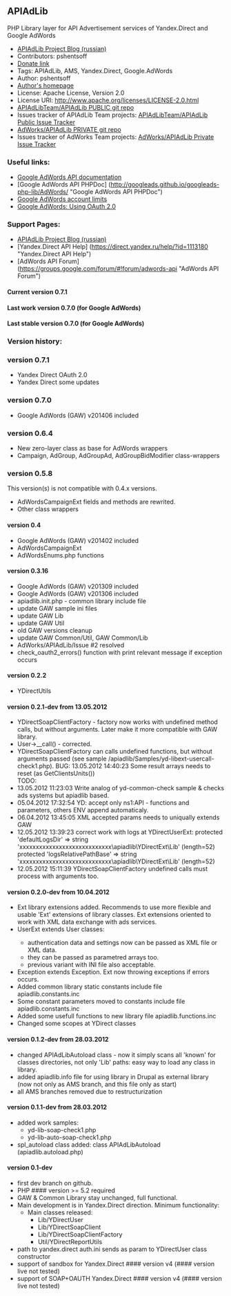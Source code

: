 ## APIAdLib

PHP Library layer for API Advertisement services of Yandex.Direct and Google AdWords

-   [APIAdLib Project Blog (russian)](http://apiadlib.pshentsoff.ru "APIAdLib blog")
-   Contributors: pshentsoff
-   [Donate link](https://www.paypal.com/cgi-bin/webscr?cmd=_s-xclick&hosted_button_id=FGRFBSFEW5V3Y "Please, donate to support project")
-   Tags: APIAdLib, AMS, Yandex.Direct, Google.AdWords
-   Author: pshentsoff
-   [Author's homepage](http://pshentsoff.ru "Author's homepage")
-   License: Apache License, Version 2.0
-   License URI: http://www.apache.org/licenses/LICENSE-2.0.html
-   [APIAdLibTeam/APIAdLib PUBLIC git repo](https://github.com/APIAdLibTeam/apiadlib "Public APIAdLib/APIAdLib git repo")
-   Issues tracker of APIAdLib Team projects: [APIAdLibTeam/APIAdLib Public Issue Tracker](https://github.com/APIAdLibTeam/apiadlib/issues "APIAdLibTeam/APIAdLib Issue Tracker")
-   [AdWorks/APIAdLib PRIVATE git repo](https://bitbucket.org/adworks/apiadlib "AdWorks/APIAdLib git repo")
-   Issues tracker of AdWorks Team projects: [AdWorks/APIAdLib Private Issue Tracker](https://bitbucket.org/adworks/apiadlib/issues "AdWorks/APIAdLib Issue Tracker")

### Useful links:
-   [Google AdWords API documentation](https://developers.google.com/adwords/api/ "Google AdWords API documentation")
-   [Google AdWords API PHPDoc] (http://googleads.github.io/googleads-php-lib/AdWords/ "Google AdWords API PHPDoc")
-   [Google AdWords account limits](https://support.google.com/adwords/answer/1704396 "Google AdWords account limits")
-   [Google AdWords: Using OAuth 2.0](https://github.com/googleads/googleads-php-lib/wiki/Using-OAuth-2.0 "Using OAuth 2.0")

### Support Pages:
-   [APIAdLib Project Blog (russian)](http://apiadlib.pshentsoff.ru "APIAdLib blog")
-   [Yandex.Direct API Help] (https://direct.yandex.ru/help/?id=1113180 "Yandex.Direct API Help")
-   [AdWords API Forum] (https://groups.google.com/forum/#!forum/adwords-api "AdWords API Forum")

#### Current version 0.7.1
#### Last work version 0.7.0 (for Google AdWords)
#### Last stable version 0.7.0 (for Google AdWords)

### Version history:

### version 0.7.1
-   Yandex Direct OAuth 2.0
-   Yandex Direct some updates

### version 0.7.0
-   Google AdWords (GAW) v201406 included

### version 0.6.4
-   New zero-layer class as base for AdWords wrappers
-   Campaign, AdGroup, AdGroupAd, AdGroupBidModifier class-wrappers

### version 0.5.8
This version(s) is not compatible with 0.4.x versions.
-   AdWordsCampaignExt fields and methods are rewrited.
-   Other class wrappers

#### version 0.4
-   Google AdWords (GAW) v201402 included
-   AdWordsCampaignExt
-   AdWordsEnums.php functions

#### version 0.3.16
-   Google AdWords (GAW) v201309 included
-   Google AdWords (GAW) v201306 included
-   apiadlib.init.php - common library include file
-   update GAW sample ini files
-   update GAW Lib
-   update GAW Util
-   old GAW versions cleanup
-   update GAW Common/Util, GAW Common/Lib
-   AdWorks/APIAdLib/Issue #2 resolved
-   check_oauth2_errors() function with print relevant message if exception occurs

#### version 0.2.2
-   YDirectUtils

#### version 0.2.1-dev from 13.05.2012
  - YDirectSoapClientFactory - factory now works with undefined method calls, but
    without arguments. Later make it more compatible with GAW library.
  - User->__call() - corrected.
  - YDirectSoapClientFactory can calls undefined functions, but without arguments
    passed (see sample /apiadlib/Samples/yd-libext-usercall-check1.php).
  BUG: 13.05.2012 14:40:23 Some result arrays needs to reset (as GetClientsUnits())  
  TODO:
  - 13.05.2012 11:23:03 Write analog of yd-common-check sample & checks ads systems
    but apiadlib based.
  - 05.04.2012 17:32:54 YD: accept only ns1:API - functions and parameters, 
    others ENV append automaticaly.
  - 06.04.2012 13:45:05 XML accepted params needs to uniqually extends GAW
  - 12.05.2012 13:39:23 correct work with logs at YDirectUserExt:
    protected 'defaultLogsDir' => 
      string 'xxxxxxxxxxxxxxxxxxxxxxxxxxxx\apiadlib\YDirectExt\Lib' (length=52)
    protected 'logsRelativePathBase' => 
      string 'xxxxxxxxxxxxxxxxxxxxxxxxxxxx\apiadlib\YDirectExt\Lib' (length=52)
  - 12.05.2012 15:11:39 YDirectSoapClientFactory undefined calls must process 
    with arguments too.
    
#### version 0.2.0-dev from 10.04.2012
  - <Lib>Ext library extensions added. Recommends to use more flexible and usable
    'Ext' extensions of library classes. <Lib>Ext extensions oriented to work with
    XML data exchange with ads services.
  - <Lib>UserExt extends <Lib>User classes:
    - authentication data and settings now can be passed as XML file or XML data.
    - they can be passed as parametred arrays too.
    - previous variant with INI file also acceptable.
  - <Lib>Exception extends Exception. <Lib>Ext now throwing exceptions if errors
    occurs.
  - Added common library static constants include file apiadlib.constants.inc
  - Some constant parameters moved to constants include file apiadlib.constants.inc
  - Added some usefull functions to new library file apiadlib.functions.inc
  - Changed some scopes at YDirect classes
   
#### version 0.1.2-dev from 28.03.2012
  - changed APIAdLibAutoload class - now it simply scans all 'known' for classes
    directories, not only 'Lib' paths: easy way to load any class in library.
  - added apiadlib.info file for using library in Drupal as external library (now
    not only as AMS branch, and this file only as start)
  - all AMS branches removed due to restructurization 
  
#### version 0.1.1-dev from 28.03.2012
  - added work samples:
    - yd-lib-soap-check1.php
    - yd-lib-auto-soap-check1.php
  - spl_autoload class added: class APIAdLibAutoload (apiadlib.autoload.php)

#### version 0.1-dev
  - first dev branch on github.
  - PHP #### version >= 5.2 required
  - GAW & Common Library stay unchanged, full functional. 
  - Main development is in Yandex.Direct direction. Minimum functionality:
    - Main classes released:
        - Lib/YDirectUser
        - Lib/YDirectSoapClient
        - Lib/YDirectSoapClientFactory
        - Util/YDirectReportUtils
  - path to yandex.direct auth.ini sends as param to YDirectUser class constructor
  - support of sandbox for Yandex.Direct #### version v4 (#### version live not tested)
  - support of SOAP+OAUTH Yandex.Direct #### version v4 (#### version live not tested)
